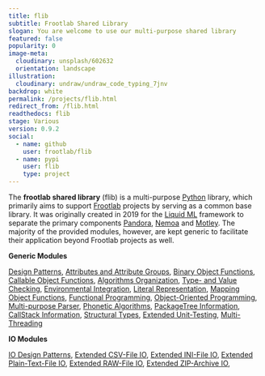 ```yaml
---
title: flib
subtitle: Frootlab Shared Library
slogan: You are welcome to use our multi-purpose shared library
featured: false
popularity: 0
image-meta:
  cloudinary: unsplash/602632
  orientation: landscape
illustration:
  cloudinary: undraw/undraw_code_typing_7jnv
backdrop: white
permalink: /projects/flib.html
redirect_from: /flib.html
readthedocs: flib
stage: Various
version: 0.9.2
social:
  - name: github
    user: frootlab/flib
  - name: pypi
    user: flib
    type: project
---
```


The **frootlab shared library** (flib) is a multi-purpose
[Python](https://www.python.org/) library, which primarily aims to support
[Frootlab](https://www.frootlab.org) projects by serving as a common base
library. It was originally created in 2019 for the [Liquid
ML](https://github.com/orgs/frootlab/projects) framework to separate the primary
components [Pandora](/pandora), [Nemoa](/nemoa) and [Motley](/motley). The
majority of the provided modules, however, are kept generic to facilitate their
application beyond Frootlab projects as well.

**Generic Modules**

[Design Patterns](http://docs.frootlab.org/projects/flib/en/latest/api/flib.base.abc.html),
[Attributes and Attribute Groups](http://docs.frootlab.org/projects/flib/en/latest/api/flib.base.attrib.html),
[Binary Object Functions](http://docs.frootlab.org/projects/flib/en/latest/api/flib.base.binaryhtml),
[Callable Object Functions](http://docs.frootlab.org/projects/flib/en/latest/api/flib.base.call.html),
[Algorithms Organization](http://docs.frootlab.org/projects/flib/en/latest/api/flib.base.catalog.html),
[Type- and Value Checking](http://docs.frootlab.org/projects/flib/en/latest/api/flib.base.check.html),
[Environmental Integration](http://docs.frootlab.org/projects/flib/en/latest/api/flib.base.env.html),
[Literal Representation](http://docs.frootlab.org/projects/flib/en/latest/api/flib.base.literal.html),
[Mapping Object Functions](http://docs.frootlab.org/projects/flib/en/latest/api/flib.base.mapping.html),
[Functional Programming](http://docs.frootlab.org/projects/flib/en/latest/api/flib.base.operator.html),
[Object-Oriented Programming](http://docs.frootlab.org/projects/flib/en/latest/api/flib.base.otree.html),
[Multi-purpose Parser](http://docs.frootlab.org/projects/flib/en/latest/api/flib.base.parser.html),
[Phonetic Algorithms](http://docs.frootlab.org/projects/flib/en/latest/api/flib.base.phonetic.html),
[PackageTree Information](http://docs.frootlab.org/projects/flib/en/latest/api/flib.base.pkg.html),
[CallStack Information](http://docs.frootlab.org/projects/flib/en/latest/api/flib.base.stack.html),
[Structural Types](http://docs.frootlab.org/projects/flib/en/latest/api/flib.base.stype.html),
[Extended Unit-Testing](http://docs.frootlab.org/projects/flib/en/latest/api/flib.base.test.html),
[Multi-Threading](http://docs.frootlab.org/projects/flib/en/latest/api/flib.base.thread.html)

**IO Modules**

[IO Design Patterns](http://docs.frootlab.org/projects/flib/en/latest/api/flib.io.abc.html),
[Extended CSV-File IO](http://docs.frootlab.org/projects/flib/en/latest/api/flib.io.csv.html),
[Extended INI-File IO](http://docs.frootlab.org/projects/flib/en/latest/api/flib.io.ini.html),
[Extended Plain-Text-File IO](http://docs.frootlab.org/projects/flib/en/latest/api/flib.io.plain.html),
[Extended RAW-File IO](http://docs.frootlab.org/projects/flib/en/latest/api/flib.io.raw.html),
[Extended ZIP-Archive IO](http://docs.frootlab.org/projects/flib/en/latest/api/flib.io.zip.html),
